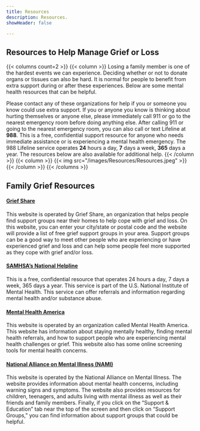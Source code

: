 ```yaml
---
title: Resources
description: Resources.
showHeader: false

---
```


## Resources to Help Manage Grief or Loss

{{< columns count=2 >}}
{{< column >}}
Losing a family member is one of the hardest events we can experience. Deciding whether or not to donate organs or tissues can also be hard. It is normal for people to benefit from extra support during or after these experiences. Below are some mental health resources that can be helpful.

Please contact any of these organizations for help if you or someone you know could use extra support. If you or anyone you know is thinking about hurting themselves or anyone else, please immediately call 911 or go to the nearest emergency room before doing anything else. After calling 911 or going to the nearest emergency room, you can also call or text Lifeline at **988**. This is a free, confidential support resource for anyone who needs immediate assistance or is experiencing a mental health emergency. The 988 Lifeline service operates **24** hours a day, **7** days a week, **365** days a year. The resources below are also available for additional help.
{{< /column >}}
{{< column >}}
{{< img src="/images/Resources/Resources.jpeg" >}}
{{< /column >}}
{{< /columns >}}

## Family Grief Resources

#### [Grief Share](https://www.griefshare.org/)

This website is operated by Grief Share, an organization that helps people find support groups near their homes to help cope with grief and loss. On this website, you can enter your city/state or postal code and the website will provide a list of free grief support groups in your area. Support groups can be a good way to meet other people who are experiencing or have experienced grief and loss and can help some people feel more supported as they cope with grief and/or loss.

#### [SAMHSA’s National Helpline](https://www.samhsa.gov/find-help/helplines/national-helpline)

This is a free, confidential resource that operates 24 hours a day, 7 days a week, 365 days a year. This service is part of the U.S. National Institute of Mental Health. This service can offer referrals and information regarding mental health and/or substance abuse.

#### [Mental Health America](https://mhanational.org/)

This website is operated by an organization called Mental Health America. This website has information about staying mentally healthy, finding mental health referrals, and how to support people who are experiencing mental health challenges or grief. This website also has some online screening tools for mental health concerns.

#### [National Alliance on Mental Illness (NAMI)](https://www.nami.org/)

This website is operated by the National Alliance on Mental Illness. The website provides information about mental health concerns, including warning signs and symptoms. The website also provides resources for children, teenagers, and adults living with mental illness as well as their friends and family members. Finally, if you click on the “Support & Education” tab near the top of the screen and then click on “Support Groups,” you can find information about support groups that could be helpful.

